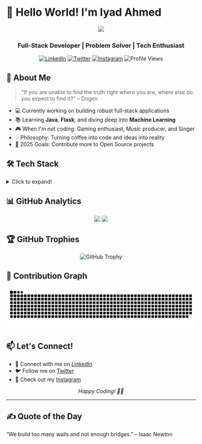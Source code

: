 # 👋 Hello World! I'm Iyad Ahmed

<div align="center">
  <img src="https://media.giphy.com/media/M9gbBd9nbDrOTu1Mqx/giphy.gif" width="100"/>
  <h3>Full-Stack Developer | Problem Solver | Tech Enthusiast</h3>
</div>

<p align="center">
  <a href="https://www.linkedin.com/in/iyad-ahmed-0b7791327/"><img src="https://img.shields.io/badge/LinkedIn-0077B5?style=flat-square&logo=linkedin&logoColor=white" alt="LinkedIn"></a>
  <a href="https://twitter.com/perfectkings321"><img src="https://img.shields.io/badge/Twitter-1DA1F2?style=flat-square&logo=twitter&logoColor=white" alt="Twitter"></a>
  <a href="https://www.instagram.com/rayyaniyad/"><img src="https://img.shields.io/badge/Instagram-E4405F?style=flat-square&logo=instagram&logoColor=white" alt="Instagram"></a>
  <img src="https://komarev.com/ghpvc/?username=perfectking321&style=flat-square&color=blue" alt="Profile Views"/>
</p>

## 🚀 About Me

> "If you are unable to find the truth right where you are, where else do you expect to find it?" – Dogen

- 💻 Currently working on building robust full-stack applications
- 📚 Learning **Java**, **Flask**, and diving deep into **Machine Learning**
- 🎮 When I'm not coding: Gaming enthusiast, Music producer, and Singer
- 💡 Philosophy: Turning coffee into code and ideas into reality
- 🎯 2025 Goals: Contribute more to Open Source projects

## 🛠️ Tech Stack

<details>
<summary>Click to expand!</summary>

### 👨‍💻 Programming Languages

![Python](https://img.shields.io/badge/Python-3776AB?style=for-the-badge&logo=python&logoColor=white)
![C](https://img.shields.io/badge/C-A8B9CC?style=for-the-badge&logo=c&logoColor=white)
![C++](https://img.shields.io/badge/C++-00599C?style=for-the-badge&logo=cplusplus&logoColor=white)
![Java](https://img.shields.io/badge/Java-007396?style=for-the-badge&logo=java&logoColor=white)
![JavaScript](https://img.shields.io/badge/JavaScript-F7DF1E?style=for-the-badge&logo=javascript&logoColor=black)

### 🎨 Frontend Development

![HTML](https://img.shields.io/badge/HTML5-E34F26?style=for-the-badge&logo=html5&logoColor=white)
![CSS3](https://img.shields.io/badge/CSS3-1572B6?style=for-the-badge&logo=css3&logoColor=white)
![React](https://img.shields.io/badge/React-20232A?style=for-the-badge&logo=react&logoColor=61DAFB)

### 🔧 Tools & Technologies

![Git](https://img.shields.io/badge/Git-F05032?style=for-the-badge&logo=git&logoColor=white)
![GitHub](https://img.shields.io/badge/GitHub-181717?style=for-the-badge&logo=github&logoColor=white)
![VS Code](https://img.shields.io/badge/VS%20Code-007ACC?style=for-the-badge&logo=visual-studio-code&logoColor=white)

</details>

## 📊 GitHub Analytics

<div align="center">
  <img height="180em" src="https://github-readme-stats.vercel.app/api?username=perfectking321&show_icons=true&theme=tokyonight&include_all_commits=true&count_private=true"/>
  <img height="180em" src="https://github-readme-stats.vercel.app/api/top-langs/?username=perfectking321&layout=compact&langs_count=8&theme=tokyonight"/>
</div>

## 🏆 GitHub Trophies

<div align="center">
  <img src="https://github-profile-trophy.vercel.app/?username=perfectking321&theme=nord&no-frame=true&column=7&margin-w=15" alt="GitHub Trophy"/>
</div>

## 🐍 Contribution Graph

<div align="center">
  <img src="https://github.com/Platane/snk/raw/output/github-contribution-grid-snake.svg" alt="Contribution Snake Animation"/>
</div>

## 📫 Let's Connect!

- 💼 Connect with me on [LinkedIn](https://www.linkedin.com/in/iyad-ahmed-0b7791327/)
- 🐦 Follow me on [Twitter](https://twitter.com/perfectkings321)
- 📸 Check out my [Instagram](https://www.instagram.com/rayyaniyad/)

<div align="center">
  <i>Happy Coding! 👨‍💻</i>
</div> 

---

## ✍️ Quote of the Day

<!--STARTS_HERE_QUOTE_README-->
“We build too many walls and not enough bridges.” – Isaac Newton
<!--ENDS_HERE_QUOTE_README-->

